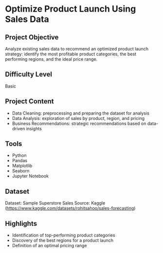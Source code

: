 # Optimize Product Launch Using Sales Data

## Project Objective
Analyze existing sales data to recommend an optimized product launch strategy: identify the most profitable product categories, the best performing regions, and the ideal price range.

## Difficulty Level
Basic

## Project Content
- Data Cleaning: preprocessing and preparing the dataset for analysis
- Data Analysis: exploration of sales by product, region, and pricing
- Business Recommendations: strategic recommendations based on data-driven insights

## Tools
- Python
- Pandas
- Matplotlib
- Seaborn
- Jupyter Notebook

## Dataset
Dataset: Sample Superstore Sales
Source: Kaggle (https://www.kaggle.com/datasets/rohitsahoo/sales-forecasting)

## Highlights
- Identification of top-performing product categories
- Discovery of the best regions for a product launch
- Definition of an optimal pricing range
